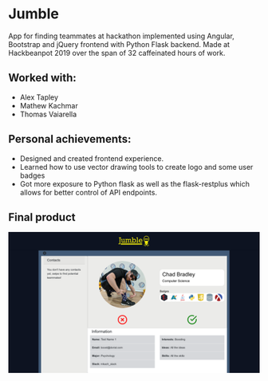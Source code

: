 # Jumble
App for finding teammates at hackathon implemented using Angular, Bootstrap and jQuery frontend with Python Flask backend. Made at Hackbeanpot 2019 over the span of 32 caffeinated hours of work.

## Worked with:
- Alex Tapley
- Mathew Kachmar
- Thomas Vaiarella

## Personal achievements:
- Designed and created frontend experience.
- Learned how to use vector drawing tools to create logo and some user badges
- Got more exposure to Python flask as well as the flask-restplus which allows for better control of API endpoints.

## Final product
![alt text](https://raw.githubusercontent.com/Nineluj/Jumble/master/jumble.png)
